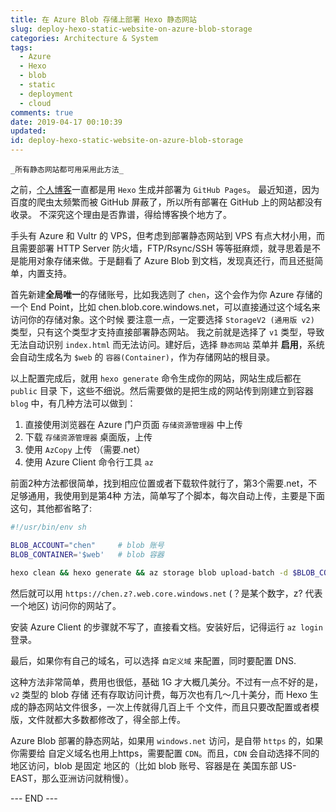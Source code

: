 ```yaml
---
title: 在 Azure Blob 存储上部署 Hexo 静态网站
slug: deploy-hexo-static-website-on-azure-blob-storage
categories: Architecture & System
tags:
  - Azure
  - Hexo
  - blob
  - static
  - deployment
  - cloud
comments: true
date: 2019-04-17 00:10:39
updated:
id: deploy-hexo-static-website-on-azure-blob-storage
---
```


    _所有静态网站都可用采用此方法_

之前，[个人博客](http://blog.samuelchen.net)一直都是用 `Hexo` 生成并部署为 `GitHub Pages`。
最近知道，因为百度的爬虫太频繁而被 GitHub 屏蔽了，所以所有部署在 GitHub 上的网站都没有收录。
不深究这个理由是否靠谱，得给博客换个地方了。

手头有 Azure 和 Vultr 的 VPS，但考虑到部署静态网站到 VPS 有点大材小用，而且需要部署 HTTP 
Server 防火墙，FTP/Rsync/SSH 等等挺麻烦，就寻思着是不是能用对象存储来做。于是翻看了 Azure
Blob 到文档，发现真还行，而且还挺简单，内置支持。

首先新建**全局唯一**的存储账号，比如我选则了 `chen`，这个会作为你 Azure 存储的一个 End 
Point，比如 chen.blob.core.windows.net，可以直接通过这个域名来访问你的存储对象。这个时候
要注意一点，一定要选择 `StorageV2 (通用版 v2)` 类型，只有这个类型才支持直接部署静态网站。
我之前就是选择了 `v1` 类型，导致无法自动识别 `index.html` 而无法访问。建好后，选择 
`静态网站` 菜单并 **启用**，系统会自动生成名为 `$web` 的 `容器(Container)`，作为存储网站的根目录。

以上配置完成后，就用 `hexo generate` 命令生成你的网站，网站生成后都在 `public` 目录
下，这些不细说。然后需要做的是把生成的网站传到刚建立到容器 `blog` 中，有几种方法可以做到：

1. 直接使用浏览器在 Azure 门户页面 `存储资源管理器` 中上传
2. 下载 `存储资源管理器` 桌面版，上传
3. 使用 `AzCopy` 上传 （需要.net）
4. 使用 Azure Client 命令行工具 `az`

前面2种方法都很简单，找到相应位置或者下载软件就行了，第3个需要.net，不足够通用，我使用到是第4种
方法，简单写了个脚本，每次自动上传，主要是下面这句，其他都省略了:

```sh
#!/usr/bin/env sh

BLOB_ACCOUNT="chen"     # blob 账号
BLOB_CONTAINER='$web'   # blob 容器

hexo clean && hexo generate && az storage blob upload-batch -d $BLOB_CONTAINER --account-name $BLOB_ACCOUNT -s ./public

```
然后就可以用 `https://chen.z?.web.core.windows.net` (？是某个数字，z? 代表一个地区) 
访问你的网站了。

安装 Azure Client 的步骤就不写了，直接看文档。安装好后，记得运行 `az login` 登录。

最后，如果你有自己的域名，可以选择 `自定义域` 来配置，同时要配置 DNS.

这种方法非常简单，费用也很低，基础 1G 才大概几美分。不过有一点不好的是，`v2` 类型的 blob 存储
还有存取访问计费，每万次也有几～几十美分，而 Hexo 生成的静态网站文件很多，一次上传就得几百上千
个文件，而且只要改配置或者模版，文件就都大多数都修改了，得全部上传。

Azure Blob 部署的静态网站，如果用 `windows.net` 访问，是自带 `https` 的，如果你需要给
自定义域名也用上https，需要配置 `CDN`。而且，`CDN` 会自动选择不同的地区访问，blob 是固定
地区的（比如 blob 账号、容器是在 美国东部 US-EAST，那么亚洲访问就稍慢）。

--- END ---
